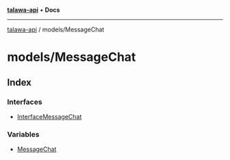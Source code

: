 [**talawa-api**](../../README.md) • **Docs**

***

[talawa-api](../../modules.md) / models/MessageChat

# models/MessageChat

## Index

### Interfaces

- [InterfaceMessageChat](interfaces/InterfaceMessageChat.md)

### Variables

- [MessageChat](variables/MessageChat.md)
